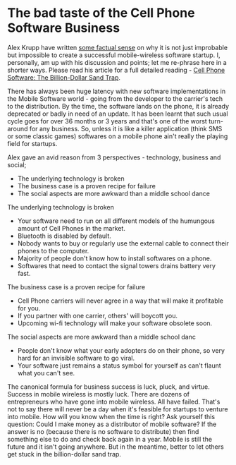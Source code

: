 # The bad taste of the Cell Phone Software Business

Alex Krupp have written <a href="http://alexkrupp.typepad.com/sensemaking/2007/05/cell_phone_soft.html">some factual sense</a> on why it is not just improbable but impossible to create a successful mobile-wireless software startup. I, personally, am up with his discussion and points; let me re-phrase here in a shorter ways. Please read his article for a full detailed reading - <a href="http://alexkrupp.typepad.com/sensemaking/2007/05/cell_phone_soft.html">Cell Phone Software: The Billion-Dollar Sand Trap</a>.

There has always been huge latency with new software implementations in the Mobile Software world - going from the developer to the carrier's tech to the distribution. By the time, the software lands on the phone, it is already deprecated or badly in need of an update. It has been learnt that such usual cycle goes for over 36 months or 3 years and that's one of the worst turn-around for any business. So, unless it is like a killer application (think SMS or some classic games) softwares on a mobile phone ain't really the playing field for startups.

Alex gave an avid reason from 3 perspectives - technology, business and social;

- The underlying technology is broken
- The business case is a proven recipe for failure
- The social aspects are more awkward than a middle school dance

The underlying technology is broken

- Your software need to run on all different models of the humungous amount of Cell Phones in the market.
- Bluetooth is disabled by default.
- Nobody wants to buy or regularly use the external cable to connect their phones to the computer.
- Majority of people don't know how to install softwares on a phone.
- Softwares that need to contact the signal towers drains battery very fast.

The business case is a proven recipe for failure

- Cell Phone carriers will never agree in a way that will make it profitable for you.
- If you partner with one carrier, others' will boycott you.
- Upcoming wi-fi technology will make your software obsolete soon.

The social aspects are more awkward than a middle school danc

- People don't know what your early adopters do on their phone, so very hard for an invisible software to go viral.
- Your software just remains a status symbol for yourself as can't flaunt what you can't see.

The canonical formula for business success is luck, pluck, and virtue. Success in mobile wireless is mostly luck. There are  dozens of entrepreneurs who have gone into mobile wireless. All have failed. That's not to say there will never be a day when it's feasible for startups to venture into mobile. How will you know when the time is right? Ask yourself this question: Could I make money as a distributor of mobile software? If the answer is no (because there is no software to distribute) then find something else to do and check back again in a year. Mobile is still the future and it isn't going anywhere. But in the meantime, better to let others get stuck in the billion-dollar sand trap.